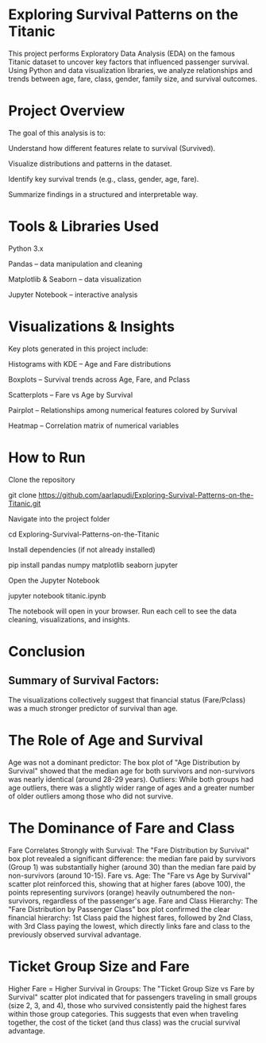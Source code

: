 
# Exploring Survival Patterns on the Titanic

This project performs Exploratory Data Analysis (EDA) on the famous Titanic dataset to uncover key factors that influenced passenger survival. Using Python and data visualization libraries, we analyze relationships and trends between age, fare, class, gender, family size, and survival outcomes.

# Project Overview

The goal of this analysis is to:

Understand how different features relate to survival (Survived).

Visualize distributions and patterns in the dataset.

Identify key survival trends (e.g., class, gender, age, fare).

Summarize findings in a structured and interpretable way.

# Tools & Libraries Used

Python 3.x

Pandas – data manipulation and cleaning

Matplotlib & Seaborn – data visualization

Jupyter Notebook – interactive analysis

# Visualizations & Insights

Key plots generated in this project include:

Histograms with KDE – Age and Fare distributions

Boxplots – Survival trends across Age, Fare, and Pclass

Scatterplots – Fare vs Age by Survival

Pairplot – Relationships among numerical features colored by Survival

Heatmap – Correlation matrix of numerical variables

# How to Run

Clone the repository

git clone https://github.com/aarlapudi/Exploring-Survival-Patterns-on-the-Titanic.git


Navigate into the project folder

cd Exploring-Survival-Patterns-on-the-Titanic


Install dependencies (if not already installed)

pip install pandas numpy matplotlib seaborn jupyter


Open the Jupyter Notebook

jupyter notebook titanic.ipynb


The notebook will open in your browser. Run each cell to see the data cleaning, visualizations, and insights.


# Conclusion 
## Summary of Survival Factors:
The visualizations collectively suggest that financial status (Fare/Pclass) was a much stronger predictor of survival than age.

# The Role of Age and Survival
Age was not a dominant predictor: The box plot of "Age Distribution by Survival" showed that the median age for both survivors and non-survivors was nearly identical (around 28-29 years).
Outliers: While both groups had age outliers, there was a slightly wider range of ages and a greater number of older outliers among those who did not survive.
# The Dominance of Fare and Class
Fare Correlates Strongly with Survival: The "Fare Distribution by Survival" box plot revealed a significant difference: the median fare paid by survivors (Group 1) was substantially higher (around 30) than the median fare paid by non-survivors (around 10-15).
Fare vs. Age: The "Fare vs Age by Survival" scatter plot reinforced this, showing that at higher fares (above 100), the points representing survivors (orange) heavily outnumbered the non-survivors, regardless of the passenger's age.
Fare and Class Hierarchy: The "Fare Distribution by Passenger Class" box plot confirmed the clear financial hierarchy: 1st Class paid the highest fares, followed by 2nd Class, with 3rd Class paying the lowest, which directly links fare and class to the previously observed survival advantage.
# Ticket Group Size and Fare
Higher Fare = Higher Survival in Groups: The "Ticket Group Size vs Fare by Survival" scatter plot indicated that for passengers traveling in small groups (size 2, 3, and 4), those who survived consistently paid the highest fares within those group categories. This suggests that even when traveling together, the cost of the ticket (and thus class) was the crucial survival advantage.

